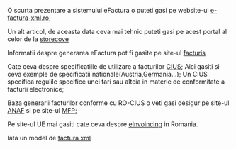 O scurta prezentare a sistemului eFactura o puteti gasi pe website-ul [e-factura-xml.ro](https://www.e-factura-xml.ro/);

Un alt articol, de aceasta data ceva mai tehnic puteti gasi pe acest portal al celor de la [storecove](https://www.storecove.com/blog/en/creating-your-own-ubl-invoice/?unbounce_brid=1716810954_6341546_59badda9e9ec63bce33b0a5dd7f4cad5)

Informatii despre generarea eFactura pot fi gasite pe site-ul [facturis](https://facturis-online.ro/e-factura/cum-sa-emiteti-singur-facturi-electronice-in-sistemul-anaf-ro-e-factura.html)

Cate ceva despre specificatille de utilizare a facturilor [CIUS](https://github.com/CenPC434/cius-extension-xml/tree/master); Aici gasiti si ceva exemple de specificatii nationale(Austria,Germania...); Un CIUS specifica regulile specifice unei tari sau alteia in materie de conformitate a facturii electronice;

Baza generarii facturilor conforme cu RO-CIUS o veti gasi desigur pe site-ul [ANAF](https://mfinante.gov.ro/web/efactura/informatii-tehnice) si pe site-ul [MFP](https://mfinante.gov.ro/web/efactura); 

Pe site-ul UE mai gasiti cate ceva despre [eInvoincing](https://ec.europa.eu/digital-building-blocks/sites/display/DIGITAL/eInvoicing+in+Romania) in Romania.

Iata un model de [factura xml](https://ro-efactura.ro/wp-content/uploads/2023/11/Model-factura-XML-NrReg-001.xml)
